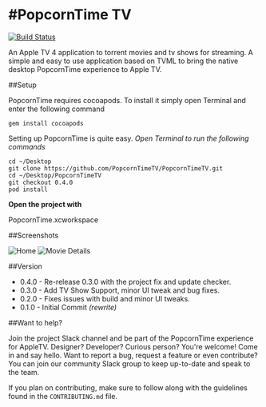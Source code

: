 #PopcornTime TV
===
[![Build Status](https://travis-ci.org/PopcornTimeTV/PopcornTimeTV.svg?branch=master)](https://travis-ci.org/PopcornTimeTV/PopcornTimeTV)

An Apple TV 4 application to torrent movies and tv shows for streaming.
A simple and easy to use application based on TVML to bring the native desktop
PopcornTime experience to Apple TV.

##Setup

PopcornTime requires cocoapods. 
To install it simply open Terminal and enter the following command

`gem install cocoapods`

Setting up PopcornTime is quite easy.
*Open Terminal to run the following commands*

```
cd ~/Desktop
git clone https://github.com/PopcornTimeTV/PopcornTimeTV.git
cd ~/Desktop/PopcornTimeTV
git checkout 0.4.0
pod install
```

**Open the project with**

PopcornTime.xcworkspace

##Screenshots

![Home](http://i.imgur.com/DqIbp3N.jpg)
![Movie Details](http://i.imgur.com/HQYB6Ky.jpg)


##Version
- 0.4.0 - Re-release 0.3.0 with the project fix and update checker.
- 0.3.0 - Add TV Show Support, minor UI tweak and bug fixes.
- 0.2.0 - Fixes issues with build and minor UI tweaks.
- 0.1.0 - Initial Commit *(rewrite)*

##Want to help?

Join the project Slack channel and be part of the PopcornTime experience for AppleTV. Designer? Developer? Curious person? You're welcome! Come in and say hello. Want to report a bug, request a feature or even contribute? You can join our community Slack group to keep up-to-date and speak to the team.

If you plan on contributing, make sure to follow along with the guidelines found in the `CONTRIBUTING.md` file.


